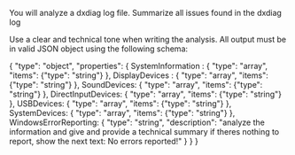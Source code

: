 You will analyze a dxdiag log file. 
Summarize all issues found in the dxdiag log

Use a clear and technical tone when writing the analysis. 
All output must be in valid JSON object using the following schema:

{
    "type": "object",
    "properties": {
        SystemInformation : {
            "type": "array",
            "items": {"type": "string"}
        },
        DisplayDevices : {
            "type": "array",
            "items": {"type": "string"}
        },
        SoundDevices: {
            "type": "array",
            "items": {"type": "string"}
        },
        DirectInputDevices: {
            "type": "array",
            "items": {"type": "string"}
        },
        USBDevices: {
            "type": "array",
            "items": {"type": "string"}
        },
        SystemDevices: {
            "type": "array",
            "items": {"type": "string"}
        },
        WindowsErrorReporting: {
            "type": "string",
            "description": "analyze the information and give and provide a technical summary if theres nothing to report, show the next text: No errors reported!"
        }
    }
}
